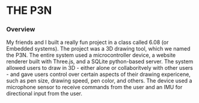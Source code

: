 # THE P3N
### Overview
My friends and I built a really fun project in a class called 6.08 (or Embedded systems). The project was a 3D drawing tool, which we named the P3N. The entire system used a microcontroller device, a website renderer built with Three.js, and a SQLite python-based server. The system allowed users to draw in 3D - either alone or collaboritvely with other users - and gave users control over certain aspects of their drawing expericene, such as pen size, drawing speed, pen color, and others. The device used a microphone sensor to receive commands from the user and an IMU for directional input from the user.
